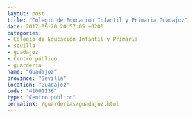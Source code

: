 ```yaml
---
layout: post
title: "Colegio de Educación Infantil y Primaria Guadajoz"
date: 2017-09-20 20:57:05 +0200
categories:
- Colegio de Educación Infantil y Primaria
- sevilla
- guadajoz
- Centro público
- guarderia
name: "Guadajoz"
province: "Sevilla"
location: "Guadajoz"
code: "41001136"
type: "Centro público"
permalink: /guarderias/guadajoz.html
---
```

